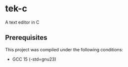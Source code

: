 # tek-c
A text editor in C

## Prerequisites
This project was compiled under the following conditions:
- GCC 15 (-std=gnu23)